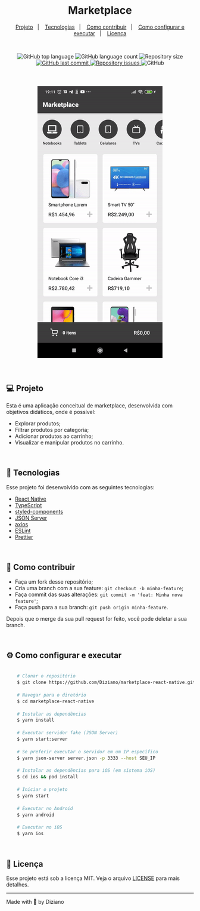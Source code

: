 <h1 align="center">
    Marketplace
</h1>

<p align="center">
  <a href="#computer-projeto">Projeto</a>&nbsp;&nbsp;&nbsp;|&nbsp;&nbsp;&nbsp;
  <a href="#rocket-tecnologias">Tecnologias</a>&nbsp;&nbsp;&nbsp;|&nbsp;&nbsp;&nbsp;
  <a href="#thinking-como-contribuir">Como contribuir</a>&nbsp;&nbsp;&nbsp;|&nbsp;&nbsp;&nbsp;
  <a href="#gear-como-configurar-e-executar">Como configurar e executar</a>&nbsp;&nbsp;&nbsp;|&nbsp;&nbsp;&nbsp;
  <a href="#memo-licença">Licença</a>
</p>

<br/>

<p align="center">
  <img alt="GitHub top language" src="https://img.shields.io/github/languages/top/Diziano/marketplace-react-native?style=flat-square">

  <img alt="GitHub language count" src="https://img.shields.io/github/languages/count/Diziano/marketplace-react-native?style=flat-square">

  <img alt="Repository size" src="https://img.shields.io/github/repo-size/Diziano/marketplace-react-native?style=flat-square">

  <a href="https://github.com/Diziano/marketplace-react-native/commits/master">
    <img alt="GitHub last commit" src="https://img.shields.io/github/last-commit/Diziano/marketplace-react-native?style=flat-square">
  </a>

  <a href="https://github.com/Diziano/marketplace-react-native/issues">
    <img alt="Repository issues" src="https://img.shields.io/github/issues/Diziano/marketplace-react-native?style=flat-square">
  </a>

  <img alt="GitHub" src="https://img.shields.io/github/license/Diziano/marketplace-react-native?style=flat-square">

</p>

<br/>

<h3 align="center">
  <img alt="marketplace-react-native" title="marketplace-react-native" src=".github/mobile.gif" />
</h3>

<br/>


## :computer: Projeto
Esta é uma aplicação conceitual de marketplace, desenvolvida com objetivos didáticos, onde é possível:
- Explorar produtos;
- Filtrar produtos por categoria;
- Adicionar produtos ao carrinho;
- Visualizar e manipular produtos no carrinho.

<br/>

## :rocket: Tecnologias
Esse projeto foi desenvolvido com as seguintes tecnologias:

- [React Native](https://github.com/facebook/react-native)
- [TypeScript](https://github.com/microsoft/TypeScript)
- [styled-components](https://github.com/styled-components/styled-components)
- [JSON Server](https://github.com/typicode/json-server)
- [axios](https://github.com/axios/axios)
- [ESLint](https://github.com/eslint/eslint)
- [Prettier](https://github.com/prettier/prettier)

<br />

## :thinking: Como contribuir

- Faça um fork desse repositório;
- Cria uma branch com a sua feature: `git checkout -b minha-feature`;
- Faça commit das suas alterações: `git commit -m 'feat: Minha nova feature'`;
- Faça push para a sua branch: `git push origin minha-feature`.

Depois que o merge da sua pull request for feito, você pode deletar a sua branch.

<br/>

## :gear: Como configurar e executar

```bash

    # Clonar o repositório
    $ git clone https://github.com/Diziano/marketplace-react-native.git

    # Navegar para o diretório
    $ cd marketplace-react-native

    # Instalar as dependências
    $ yarn install

    # Executar servidor fake (JSON Server)
    $ yarn start:server

    # Se preferir executar o servidor em um IP específico
    $ yarn json-server server.json -p 3333 --host SEU_IP

    # Instalar as dependências para iOS (em sistema iOS)
    $ cd ios && pod install

    # Iniciar o projeto
    $ yarn start

    # Executar no Android
    $ yarn android

    # Executar no iOS
    $ yarn ios

```

<br/>

## :memo: Licença
Esse projeto está sob a licença MIT. Veja o arquivo [LICENSE](LICENSE.md) para mais detalhes.

---

Made with :black_heart: by Diziano
